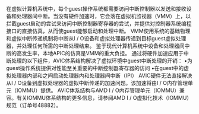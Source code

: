 
在虚拟计算机系统中，每个guest操作系统都需要访问中断控制器以发送和接收设备和处理器间中断。当没有硬件加速时，它会落在虚拟机监视器（VMM）上，以拦截guest启动的尝试来访问中断控制器寄存器的尝试，并提供对控制器系统编程接口的直接仿真，从而使guest能够启动和处理中断。 VMM使用系统的基础物理和虚拟中断传递机制将中断从I / O设备和虚拟处理器传递到目标guest虚拟处理器，并处理任何所需的中断处理结束。
鉴于现代计算机系统中设备和处理器间中断的高发生率，本地APIC的仿真是VMM的重大负担。
通过将硬件加速应用于中断处理的以下组件，AVIC体系结构解决了虚拟环境中guest中断处理的开销：
•为guest操作系统提供对性能至关重要的中断控制器寄存器的访问
•在guest中的虚拟处理器内部和之间启动处理器内和处理器间中断（IPI）
AVIC硬件无法直接解决从I / O设备到虚拟处理器的虚拟中断传递的加速问题。该加速将由I / O内存管理单元（IOMMU）提供。 AVIC体系结构与AMD I / O内存管理单元（IOMMU）兼容。有关IOMMU体系结构的更多信息，请参阅AMD I / O虚拟化技术（IOMMU）规范（订单号48882）。